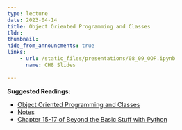 ```yaml
---
type: lecture
date: 2023-04-14
title: Object Oriented Programming and Classes
tldr: 
thumbnail: 
hide_from_announcments: true
links: 
    - url: /static_files/presentations/08_09_OOP.ipynb
      name: CH8 Slides 
      
---
```

**Suggested Readings:**
- [Object Oriented Programming and Classes](https://github.com/phonchi/nsysu-math106A/blob/master/static_files/presentations/08_09_OOP.ipynb)
- [Notes](https://hackmd.io/@phonchi/programming-ch8)
- [Chapter 15-17 of Beyond the Basic Stuff with Python](https://inventwithpython.com/beyond/chapter15.html) 


